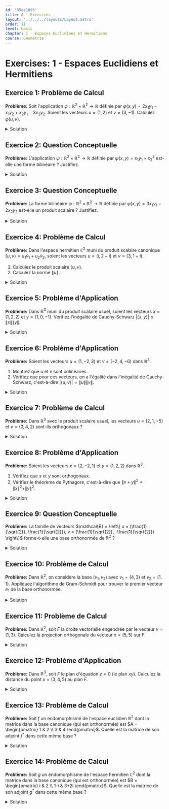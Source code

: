 ```yaml
---
id: '85ae1893'
title: A - Exercices
layout: '../../../layouts/Layout.astro'
order: 11
level: basic
chapter: 1 - Espaces Euclidiens et Hermitiens
course: Géométrie
---
```


# Exercises: 1 - Espaces Euclidiens et Hermitiens

## Exercice 1: Problème de Calcul

**Problème:** Soit l'application $\varphi: \mathbb{R}^2 \times \mathbb{R}^2 \to \mathbb{R}$ définie par $\varphi(x, y) = 2x_1 y_1 - x_1 y_2 + x_2 y_1 - 3x_2 y_2$. Soient les vecteurs $u = (1, 2)$ et $v = (3, -1)$. Calculez $\varphi(u, v)$.

<details>
<summary>Solution</summary>

**Méthode:** Il suffit de remplacer les composantes des vecteurs $u$ et $v$ dans la formule définissant $\varphi$. Pour $u=(u_1, u_2)$ et $v=(v_1, v_2)$, on remplace $x_1, x_2$ par $u_1, u_2$ et $y_1, y_2$ par $v_1, v_2$.

**Étapes:**

1.  Identifier les composantes des vecteurs :
    Pour $u = (1, 2)$, on a $u_1=1$ et $u_2=2$.
    Pour $v = (3, -1)$, on a $v_1=3$ et $v_2=-1$.

2.  Substituer ces valeurs dans l'expression de $\varphi(u, v)$:
    $\varphi(u, v) = 2u_1 v_1 - u_1 v_2 + u_2 v_1 - 3u_2 v_2$
    $\varphi(u, v) = 2(1)(3) - (1)(-1) + (2)(3) - 3(2)(-1)$

3.  Effectuer le calcul :
    $\varphi(u, v) = 6 - (-1) + 6 - (-6)$
    $\varphi(u, v) = 6 + 1 + 6 + 6$
    $\varphi(u, v) = 19$

**Réponse:** $\varphi(u, v) = 19$

</details>

## Exercice 2: Question Conceptuelle

**Problème:** L'application $\psi: \mathbb{R}^2 \times \mathbb{R}^2 \to \mathbb{R}$ définie par $\psi(x, y) = x_1 y_1 + x_2^2$ est-elle une forme bilinéaire ? Justifiez.

<details>
<summary>Solution</summary>

**Méthode:** Pour qu'une application soit une forme bilinéaire, elle doit être linéaire par rapport à chacune de ses deux variables. Nous allons tester la linéarité par rapport à la première variable. La condition de linéarité est $\psi(u + \lambda v, w) = \psi(u, w) + \lambda\psi(v, w)$ pour tous vecteurs $u, v, w$ et tout scalaire $\lambda$. Un simple test avec $\psi(\lambda u, w) = \lambda \psi(u, w)$ suffit souvent.

**Étapes:**

1.  Soient $x = (x_1, x_2)$, $y = (y_1, y_2)$ deux vecteurs de $\mathbb{R}^2$ et $\lambda \in \mathbb{R}$ un scalaire.
2.  Calculons $\psi(\lambda x, y)$. Le vecteur $\lambda x$ a pour composantes $(\lambda x_1, \lambda x_2)$.
    $\psi(\lambda x, y) = (\lambda x_1)y_1 + (\lambda x_2)^2 = \lambda x_1 y_1 + \lambda^2 x_2^2$
3.  Calculons $\lambda \psi(x, y)$.
    $\lambda \psi(x, y) = \lambda (x_1 y_1 + x_2^2) = \lambda x_1 y_1 + \lambda x_2^2$
4.  Comparons les deux expressions.
    On a $\lambda x_1 y_1 + \lambda^2 x_2^2 \neq \lambda x_1 y_1 + \lambda x_2^2$ en général (par exemple si $\lambda=2$ et $x_2 \neq 0$). L'égalité n'est pas toujours vraie.
5.  Conclusion : L'application n'est pas linéaire par rapport à sa première variable. Elle n'est donc pas une forme bilinéaire.

**Réponse:** Non, l'application $\psi$ n'est pas une forme bilinéaire car elle n'est pas linéaire par rapport à sa première variable (à cause du terme $x_2^2$).

</details>

## Exercice 3: Question Conceptuelle

**Problème:** La forme bilinéaire $\varphi: \mathbb{R}^2 \times \mathbb{R}^2 \to \mathbb{R}$ définie par $\varphi(x, y) = 3x_1 y_1 - 2x_2 y_2$ est-elle un produit scalaire ? Justifiez.

<details>
<summary>Solution</summary>

**Méthode:** Un produit scalaire est une forme bilinéaire symétrique et définie positive.

1.  Vérifier la symétrie : $\varphi(x, y) = \varphi(y, x)$.
2.  Vérifier si elle est définie positive : $\varphi(x, x) \ge 0$ pour tout $x$, et $\varphi(x, x) = 0 \iff x=0$.
    Si l'une de ces conditions n'est pas remplie, ce n'est pas un produit scalaire.

**Étapes:**

1.  **Symétrie :**
    $\varphi(y, x) = 3y_1 x_1 - 2y_2 x_2 = 3x_1 y_1 - 2x_2 y_2 = \varphi(x, y)$.
    La forme est symétrique.

2.  **Définie positive :**
    Calculons $\varphi(x, x)$ pour un vecteur $x = (x_1, x_2)$.
    $\varphi(x, x) = 3x_1^2 - 2x_2^2$.
    Pour que la forme soit positive, cette quantité doit être supérieure ou égale à 0 pour _tous_ les vecteurs $x$.
    Cherchons un contre-exemple. Prenons un vecteur où $x_2$ est grand et $x_1$ est petit. Soit $x = (0, 1)$.
    $\varphi((0,1), (0,1)) = 3(0)^2 - 2(1)^2 = -2$.
    Puisque $\varphi(x, x) = -2 < 0$ pour ce vecteur non nul, la forme n'est pas positive.

3.  **Conclusion :**
    La forme $\varphi$ n'étant pas positive, elle ne peut pas être un produit scalaire.

**Réponse:** Non, car la forme n'est pas positive. Par exemple, pour le vecteur $x=(0,1)$, on a $\varphi(x,x) = -2 < 0$.

</details>

## Exercice 4: Problème de Calcul

**Problème:** Dans l'espace hermitien $\mathbb{C}^2$ muni du produit scalaire canonique $\langle u, v \rangle = u_1 \bar{v}_1 + u_2 \bar{v}_2$, soient les vecteurs $u = (i, 2-i)$ et $v = (3, 1+i)$.

1. Calculez le produit scalaire $\langle u, v \rangle$.
2. Calculez la norme $\|u\|$.

<details>
<summary>Solution</summary>

**Méthode:** On applique les définitions du produit scalaire hermitien canonique et de la norme associée $\|u\| = \sqrt{\langle u, u \rangle}$. Il faut faire attention à bien utiliser le conjugué pour la deuxième variable du produit scalaire.

**Étapes:**

1.  **Calcul de $\langle u, v \rangle$ :**
    Les composantes sont $u_1=i, u_2=2-i$ et $v_1=3, v_2=1+i$.
    Le conjugué de $v_1$ est $\bar{v}_1 = 3$.
    Le conjugué de $v_2$ est $\bar{v}_2 = \overline{1+i} = 1-i$.
    $\langle u, v \rangle = u_1 \bar{v}_1 + u_2 \bar{v}_2 = (i)(3) + (2-i)(1-i)$.
    $\langle u, v \rangle = 3i + (2 - 2i - i + i^2) = 3i + (2 - 3i - 1) = 3i + (1 - 3i)$.
    $\langle u, v \rangle = 1$.

2.  **Calcul de $\|u\|$ :**
    D'abord, on calcule $\|u\|^2 = \langle u, u \rangle$.
    $\|u\|^2 = u_1 \bar{u}_1 + u_2 \bar{u}_2$.
    $\bar{u}_1 = \bar{i} = -i$.
    $\bar{u}_2 = \overline{2-i} = 2+i$.
    $\|u\|^2 = (i)(-i) + (2-i)(2+i) = -i^2 + (2^2 - i^2) = -(-1) + (4 - (-1)) = 1 + 5 = 6$.
    La norme est la racine carrée de ce résultat :
    $\|u\| = \sqrt{6}$.

**Réponse:**

1.  $\langle u, v \rangle = 1$
2.  $\|u\| = \sqrt{6}$

</details>

## Exercice 5: Problème d'Application

**Problème:** Dans $\mathbb{R}^3$ muni du produit scalaire usuel, soient les vecteurs $x = (1, 2, 2)$ et $y = (1, 0, -1)$. Vérifiez l'inégalité de Cauchy-Schwarz $|\langle x, y \rangle| \le \|x\| \|y\|$.

<details>
<summary>Solution</summary>

**Méthode:** On calcule séparément le membre de gauche ($|\langle x, y \rangle|$) et le membre de droite ($\|x\| \|y\|$) de l'inégalité, puis on les compare.

**Étapes:**

1.  **Calculer le produit scalaire $\langle x, y \rangle$ :**
    $\langle x, y \rangle = x_1 y_1 + x_2 y_2 + x_3 y_3 = (1)(1) + (2)(0) + (2)(-1) = 1 + 0 - 2 = -1$.

2.  **Calculer la valeur absolue du produit scalaire :**
    $|\langle x, y \rangle| = |-1| = 1$.

3.  **Calculer la norme de $x$ :**
    $\|x\| = \sqrt{x_1^2 + x_2^2 + x_3^2} = \sqrt{1^2 + 2^2 + 2^2} = \sqrt{1 + 4 + 4} = \sqrt{9} = 3$.

4.  **Calculer la norme de $y$ :**
    $\|y\| = \sqrt{y_1^2 + y_2^2 + y_3^2} = \sqrt{1^2 + 0^2 + (-1)^2} = \sqrt{1 + 0 + 1} = \sqrt{2}$.

5.  **Calculer le produit des normes :**
    $\|x\| \|y\| = 3 \sqrt{2}$.

6.  **Comparer les deux côtés :**
    On doit vérifier si $1 \le 3\sqrt{2}$.
    Puisque $\sqrt{2} \approx 1.414$, on a $3\sqrt{2} \approx 4.242$.
    Clairement, $1 \le 3\sqrt{2}$. L'inégalité est vérifiée.

**Réponse:** On a $|\langle x, y \rangle| = 1$ et $\|x\| \|y\| = 3\sqrt{2}$. Comme $1 \le 3\sqrt{2}$, l'inégalité de Cauchy-Schwarz est vérifiée.

</details>

## Exercice 6: Problème d'Application

**Problème:** Soient les vecteurs $u = (1, -2, 3)$ et $v = (-2, 4, -6)$ dans $\mathbb{R}^3$.

1. Montrez que $u$ et $v$ sont colinéaires.
2. Vérifiez que pour ces vecteurs, on a l'égalité dans l'inégalité de Cauchy-Schwarz, c'est-à-dire $|\langle u, v \rangle| = \|u\| \|v\|$.

<details>
<summary>Solution</summary>

**Méthode:** Pour montrer la colinéarité, il faut trouver un scalaire $\lambda$ tel que $v = \lambda u$. Ensuite, on calcule les deux membres de l'égalité $|\langle u, v \rangle| = \|u\| \|v\|$ et on vérifie qu'ils sont identiques.

**Étapes:**

1.  **Vérifier la colinéarité :**
    On compare les composantes de $v$ à celles de $u$.
    $v_1 = -2 = -2 \cdot u_1$
    $v_2 = 4 = -2 \cdot u_2$
    $v_3 = -6 = -2 \cdot u_3$
    On voit que $v = -2u$. Les vecteurs sont donc colinéaires.

2.  **Calculer $|\langle u, v \rangle|$ :**
    $\langle u, v \rangle = (1)(-2) + (-2)(4) + (3)(-6) = -2 - 8 - 18 = -28$.
    $|\langle u, v \rangle| = |-28| = 28$.

3.  **Calculer $\|u\|$ :**
    $\|u\| = \sqrt{1^2 + (-2)^2 + 3^2} = \sqrt{1 + 4 + 9} = \sqrt{14}$.

4.  **Calculer $\|v\|$ :**
    $\|v\| = \sqrt{(-2)^2 + 4^2 + (-6)^2} = \sqrt{4 + 16 + 36} = \sqrt{56}$.
    On peut simplifier : $\sqrt{56} = \sqrt{4 \cdot 14} = 2\sqrt{14}$.

5.  **Calculer $\|u\| \|v\|$ :**
    $\|u\| \|v\| = \sqrt{14} \cdot (2\sqrt{14}) = 2 \cdot 14 = 28$.

6.  **Comparer :**
    On a $|\langle u, v \rangle| = 28$ et $\|u\| \|v\| = 28$. L'égalité est bien vérifiée.

**Réponse:** Les vecteurs sont colinéaires car $v=-2u$. On calcule $|\langle u, v \rangle| = 28$ et $\|u\|\|v\| = \sqrt{14} \cdot \sqrt{56} = 28$. L'égalité est donc vérifiée, comme attendu pour des vecteurs colinéaires.

</details>

## Exercice 7: Problème de Calcul

**Problème:** Dans $\mathbb{R}^3$ avec le produit scalaire usuel, les vecteurs $u = (2, 1, -5)$ et $v = (3, 4, 2)$ sont-ils orthogonaux ?

<details>
<summary>Solution</summary>

**Méthode:** Deux vecteurs sont orthogonaux si et seulement si leur produit scalaire est nul. Il faut donc calculer $\langle u, v \rangle$ et vérifier s'il est égal à 0.

**Étapes:**

1.  **Rappel de la définition de l'orthogonalité :**
    $u \perp v \iff \langle u, v \rangle = 0$.

2.  **Calcul du produit scalaire :**
    $\langle u, v \rangle = u_1 v_1 + u_2 v_2 + u_3 v_3$
    $\langle u, v \rangle = (2)(3) + (1)(4) + (-5)(2)$
    $\langle u, v \rangle = 6 + 4 - 10$
    $\langle u, v \rangle = 0$.

3.  **Conclusion :**
    Le produit scalaire est nul, donc les vecteurs sont orthogonaux.

**Réponse:** Oui, les vecteurs sont orthogonaux car leur produit scalaire est $\langle u, v \rangle = 0$.

</details>

## Exercice 8: Problème d'Application

**Problème:** Soient les vecteurs $x = (2, -2, 1)$ et $y = (1, 2, 2)$ dans $\mathbb{R}^3$.

1.  Vérifiez que $x$ et $y$ sont orthogonaux.
2.  Vérifiez le théorème de Pythagore, c'est-à-dire que $\|x+y\|^2 = \|x\|^2 + \|y\|^2$.

<details>
<summary>Solution</summary>

**Méthode:** D'abord, on calcule le produit scalaire pour vérifier l'orthogonalité. Ensuite, on calcule chaque terme de l'équation de Pythagore (le membre de gauche et les deux termes du membre de droite) et on vérifie l'égalité.

**Étapes:**

1.  **Vérifier l'orthogonalité :**
    $\langle x, y \rangle = (2)(1) + (-2)(2) + (1)(2) = 2 - 4 + 2 = 0$.
    Les vecteurs sont bien orthogonaux.

2.  **Calculer le membre de gauche : $\|x+y\|^2$**
    D'abord, le vecteur somme : $x+y = (2+1, -2+2, 1+2) = (3, 0, 3)$.
    Ensuite, le carré de sa norme : $\|x+y\|^2 = 3^2 + 0^2 + 3^2 = 9 + 0 + 9 = 18$.

3.  **Calculer le membre de droite : $\|x\|^2 + \|y\|^2$**
    Calculons chaque terme séparément :
    $\|x\|^2 = 2^2 + (-2)^2 + 1^2 = 4 + 4 + 1 = 9$.
    $\|y\|^2 = 1^2 + 2^2 + 2^2 = 1 + 4 + 4 = 9$.
    La somme est : $\|x\|^2 + \|y\|^2 = 9 + 9 = 18$.

4.  **Comparer :**
    Le membre de gauche vaut 18 et le membre de droite vaut 18. L'égalité est vérifiée.

**Réponse:** Les vecteurs sont orthogonaux car $\langle x, y \rangle = 0$. On a $\|x+y\|^2 = 18$ et $\|x\|^2 + \|y\|^2 = 9+9=18$. Le théorème de Pythagore est donc vérifié.

</details>

## Exercice 9: Question Conceptuelle

**Problème:** La famille de vecteurs $\mathcal{B} = \left\{ u = (\frac{1}{\sqrt{2}}, \frac{1}{\sqrt{2}}), v = (\frac{1}{\sqrt{2}}, -\frac{1}{\sqrt{2}}) \right\}$ forme-t-elle une base orthonormée de $\mathbb{R}^2$ ?

<details>
<summary>Solution</summary>

**Méthode:** Une base est orthonormée si tous ses vecteurs sont de norme 1 (normalisation) et s'ils sont deux à deux orthogonaux (orthogonalité). Il faut vérifier ces deux conditions.

**Étapes:**

1.  **Vérifier la normalisation des vecteurs :**
    Calculons la norme de $u$ :
    $\|u\| = \sqrt{(\frac{1}{\sqrt{2}})^2 + (\frac{1}{\sqrt{2}})^2} = \sqrt{\frac{1}{2} + \frac{1}{2}} = \sqrt{1} = 1$.
    Calculons la norme de $v$ :
    $\|v\| = \sqrt{(\frac{1}{\sqrt{2}})^2 + (-\frac{1}{\sqrt{2}})^2} = \sqrt{\frac{1}{2} + \frac{1}{2}} = \sqrt{1} = 1$.
    Les deux vecteurs sont bien de norme 1.

2.  **Vérifier l'orthogonalité des vecteurs :**
    Calculons le produit scalaire $\langle u, v \rangle$ :
    $\langle u, v \rangle = (\frac{1}{\sqrt{2}})(\frac{1}{\sqrt{2}}) + (\frac{1}{\sqrt{2}})(-\frac{1}{\sqrt{2}}) = \frac{1}{2} - \frac{1}{2} = 0$.
    Les vecteurs sont orthogonaux.

3.  **Conclusion :**
    La famille est composée de deux vecteurs orthogonaux et de norme 1. Dans un espace de dimension 2, une famille orthogonale de deux vecteurs non nuls forme une base. Comme les conditions d'orthogonalité et de normalisation sont remplies, c'est une base orthonormée.

**Réponse:** Oui, la famille est une base orthonormée car les vecteurs sont de norme 1 et sont orthogonaux entre eux.

</details>

## Exercice 10: Problème de Calcul

**Problème:** Dans $\mathbb{R}^2$, on considère la base $(v_1, v_2)$ avec $v_1 = (4, 3)$ et $v_2 = (1, 1)$. Appliquez l'algorithme de Gram-Schmidt pour trouver le premier vecteur $e_1$ de la base orthonormée.

<details>
<summary>Solution</summary>

**Méthode:** La première étape de l'algorithme de Gram-Schmidt consiste à prendre le premier vecteur de la base initiale ($v_1$) et à le normaliser pour obtenir le premier vecteur de la base orthonormée ($e_1$). La normalisation consiste à diviser le vecteur par sa propre norme.

**Étapes:**

1.  **Prendre le premier vecteur :**
    Le premier vecteur est $v_1 = (4, 3)$.

2.  **Calculer sa norme :**
    $\|v_1\| = \sqrt{4^2 + 3^2} = \sqrt{16 + 9} = \sqrt{25} = 5$.

3.  **Normaliser le vecteur :**
    $e_1 = \frac{v_1}{\|v_1\|} = \frac{1}{5}(4, 3)$.

4.  **Donner le résultat :**
    $e_1 = (\frac{4}{5}, \frac{3}{5})$.

**Réponse:** Le premier vecteur de la base orthonormée est $e_1 = (\frac{4}{5}, \frac{3}{5})$.

</details>

## Exercice 11: Problème de Calcul

**Problème:** Dans $\mathbb{R}^2$, soit $F$ la droite vectorielle engendrée par le vecteur $v = (1, 3)$. Calculez la projection orthogonale du vecteur $x = (5, 5)$ sur $F$.

<details>
<summary>Solution</summary>

**Méthode:** La projection orthogonale d'un vecteur $x$ sur une droite engendrée par un vecteur non nul $v$ est donnée par la formule $P_F(x) = \frac{\langle x, v \rangle}{\|v\|^2} v$.

**Étapes:**

1.  **Calculer le produit scalaire $\langle x, v \rangle$ :**
    $x = (5, 5)$, $v = (1, 3)$.
    $\langle x, v \rangle = (5)(1) + (5)(3) = 5 + 15 = 20$.

2.  **Calculer le carré de la norme de $v$ :**
    $\|v\|^2 = 1^2 + 3^2 = 1 + 9 = 10$.

3.  **Appliquer la formule de projection :**
    $P_F(x) = \frac{20}{10} v = 2v$.

4.  **Calculer le vecteur final :**
    $P_F(x) = 2(1, 3) = (2, 6)$.

**Réponse:** La projection orthogonale de $x$ sur $F$ est le vecteur $P_F(x) = (2, 6)$.

</details>

## Exercice 12: Problème d'Application

**Problème:** Dans $\mathbb{R}^3$, soit $F$ le plan d'équation $z=0$ (le plan $xy$). Calculez la distance du point $x = (3, 4, 5)$ au plan $F$.

<details>
<summary>Solution</summary>

**Méthode:** La distance d'un point $x$ à un sous-espace $F$ est donnée par $d(x, F) = \|x - P_F(x)\|$, où $P_F(x)$ est la projection orthogonale de $x$ sur $F$.
Pour projeter un point $(x_1, x_2, x_3)$ sur le plan $z=0$, il suffit de mettre sa coordonnée $z$ à 0.

**Étapes:**

1.  **Identifier le sous-espace et le point :**
    Le point est $x = (3, 4, 5)$.
    Le sous-espace $F$ est le plan $xy$.

2.  **Calculer la projection orthogonale de $x$ sur $F$ :**
    Un point $(a,b,c)$ se projette sur le plan $z=0$ en $(a,b,0)$.
    Donc, $P_F(x) = (3, 4, 0)$.

3.  **Calculer le vecteur $x - P_F(x)$ :**
    $x - P_F(x) = (3, 4, 5) - (3, 4, 0) = (0, 0, 5)$.

4.  **Calculer la norme de ce vecteur, qui est la distance :**
    $d(x, F) = \|(0, 0, 5)\| = \sqrt{0^2 + 0^2 + 5^2} = \sqrt{25} = 5$.

**Réponse:** La distance du point $x=(3,4,5)$ au plan $F$ est $d(x,F) = 5$.

</details>

## Exercice 13: Problème de Calcul

**Problème:** Soit $f$ un endomorphisme de l'espace euclidien $\mathbb{R}^2$ dont la matrice dans la base canonique (qui est orthonormée) est $A = \begin{pmatrix} 1 & 2 \\ 3 & 4 \end{pmatrix}$. Quelle est la matrice de son adjoint $f^*$ dans cette même base ?

<details>
<summary>Solution</summary>

**Méthode:** Dans un espace euclidien, si la base est orthonormée, la matrice de l'endomorphisme adjoint $f^*$ est la transposée de la matrice de $f$.

**Étapes:**

1.  **Identifier la matrice de $f$ :**
    $A = \text{Mat}(f) = \begin{pmatrix} 1 & 2 \\ 3 & 4 \end{pmatrix}$.

2.  **Appliquer la propriété :**
    La matrice de l'adjoint $f^*$ est $A^* = {}^tA$.

3.  **Calculer la transposée :**
    Pour transposer une matrice, on échange les lignes et les colonnes.
    ${}^tA = \begin{pmatrix} 1 & 3 \\ 2 & 4 \end{pmatrix}$.

**Réponse:** La matrice de l'adjoint $f^*$ dans la base canonique est $\begin{pmatrix} 1 & 3 \\ 2 & 4 \end{pmatrix}$.

</details>

## Exercice 14: Problème de Calcul

**Problème:** Soit $g$ un endomorphisme de l'espace hermitien $\mathbb{C}^2$ dont la matrice dans la base canonique (qui est orthonormée) est $B = \begin{pmatrix} i & 2 \\ 1-i & 3+2i \end{pmatrix}$. Quelle est la matrice de son adjoint $g^*$ dans cette même base ?

<details>
<summary>Solution</summary>

**Méthode:** Dans un espace hermitien, si la base est orthonormée, la matrice de l'endomorphisme adjoint $g^*$ est la transposée conjuguée de la matrice de $g$. On transpose d'abord la matrice, puis on prend le conjugué de chaque coefficient.

**Étapes:**

1.  **Identifier la matrice de $g$ :**
    $B = \text{Mat}(g) = \begin{pmatrix} i & 2 \\ 1-i & 3+2i \end{pmatrix}$.

2.  **Calculer la transposée de $B$ :**
    ${}^tB = \begin{pmatrix} i & 1-i \\ 2 & 3+2i \end{pmatrix}$.

3.  **Calculer le conjugué de chaque coefficient de la transposée :**
    Le conjugué de $i$ est $-i$.
    Le conjugué de $1-i$ est $1+i$.
    Le conjugué de $2$ est $2$ (c'est un réel).
    Le conjugué de $3+2i$ est $3-2i$.

4.  **Écrire la matrice finale :**
    $B^* = \overline{{}^tB} = \begin{pmatrix} -i & 1+i \\ 2 & 3-2i \end{pmatrix}$.

**Réponse:** La matrice de l'adjoint $g^*$ dans la base canonique est $\begin{pmatrix} -i & 1+i \\ 2 & 3-2i \end{pmatrix}$.

</details>
